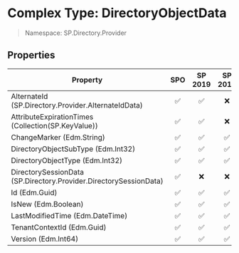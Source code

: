# Complex Type: DirectoryObjectData

> Namespace: SP.Directory.Provider

## Properties

Property | SPO | SP 2019 | SP 2016 | SP 2013
----------|:---:|:-------:|:-------:|:-------:
AlternateId (SP.Directory.Provider.AlternateIdData) | ✅ | ✅ | ❌ | ❌
AttributeExpirationTimes (Collection(SP.KeyValue)) | ✅ | ✅ | ❌ | ❌
ChangeMarker (Edm.String) | ✅ | ✅ | ✅ | ❌
DirectoryObjectSubType (Edm.Int32) | ✅ | ✅ | ✅ | ❌
DirectoryObjectType (Edm.Int32) | ✅ | ✅ | ✅ | ❌
DirectorySessionData (SP.Directory.Provider.DirectorySessionData) | ✅ | ❌ | ❌ | ❌
Id (Edm.Guid) | ✅ | ✅ | ✅ | ❌
IsNew (Edm.Boolean) | ✅ | ✅ | ✅ | ❌
LastModifiedTime (Edm.DateTime) | ✅ | ✅ | ✅ | ❌
TenantContextId (Edm.Guid) | ✅ | ✅ | ✅ | ❌
Version (Edm.Int64) | ✅ | ✅ | ✅ | ❌